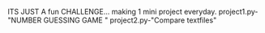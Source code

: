 ITS JUST A fun CHALLENGE...
making 1 mini project everyday.
project1.py-"NUMBER GUESSING GAME " 
project2.py-"Compare textfiles"

